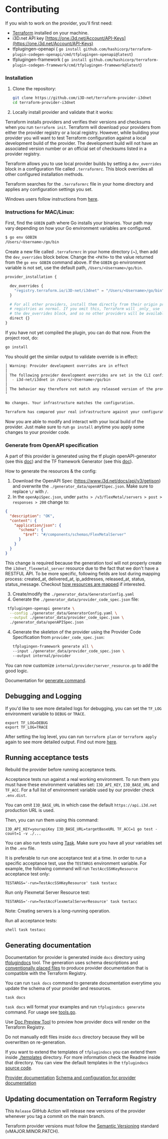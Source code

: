 # Contributing

If you wish to work on the provider, you'll first need:

- [Terraform](https://www.terraform.io/downloads.html) installed on your machine.
- i3D.net API key [https://one.i3d.net/Account/API-Keys](https://one.i3d.net/Account/API-Keys)
- tfplugingen-openapi (
  `go install github.com/hashicorp/terraform-plugin-codegen-openapi/cmd/tfplugingen-openapi@latest`)
- tfplugingen-framework (
  `go install github.com/hashicorp/terraform-plugin-codegen-framework/cmd/tfplugingen-framework@latest`)

### Installation

1. Clone the repository:

    ```sh
    git clone https://github.com/i3D-net/terraform-provider-i3dnet
    cd terraform-provider-i3dnet
    ```

2. Locally install provider and validate that it works:

Terraform installs providers and verifies their versions and checksums when you run `terraform init`.
Terraform will download your providers from either the provider registry or a local registry. However, while building
your provider you will want to test Terraform configuration against a local development build of the provider. The
development build will not have an associated version number or an official set of checksums listed in a provider
registry.

Terraform allows you to use local provider builds by setting a `dev_overrides` block in a configuration file called
`.terraformrc`. This block overrides all other configured installation methods.

Terraform searches for the `.terraformrc` file in your home directory and applies any configuration settings you set.

Windows users follow instructions
from [here](https://developer.hashicorp.com/terraform/tutorials/providers-plugin-framework/providers-plugin-framework-provider#prepare-terraform-for-local-provider-install).

### Instructions for MAC/Linux:

First, find the `GOBIN` path where Go installs your binaries. Your path may vary depending on how your Go environment
variables are configured.

```sh
$ go env GOBIN
/Users/<Username>/go/bin
```

Create a new file called `.terraformrc` in your home directory (~), then add the `dev_overrides` block below. Change
the `<PATH>` to the value returned from the `go env GOBIN` command above. If the `GOBIN` go environment variable is not
set, use the default path, `/Users/<Username>/go/bin`.

```terraform
provider_installation {

  dev_overrides {
    "registry.terraform.io/i3D-net/i3dnet" = "/Users/<Username>/go/bin"
  }

  # For all other providers, install them directly from their origin provider
  # registries as normal. If you omit this, Terraform will _only_ use
  # the dev_overrides block, and so no other providers will be available.
  direct {}
}
```

If you have not yet compiled the plugin, you can do that now. From the project root, do:

```sh
go install
```

You should get the similar output to validate override is in effect:

```sh
│ Warning: Provider development overrides are in effect
│ 
│ The following provider development overrides are set in the CLI configuration:
│  - i3d-net/i3dnet in /Users/<Username>/go/bin
│ 
│ The behavior may therefore not match any released version of the provider and applying changes may cause the state to become incompatible with published releases.
╵

No changes. Your infrastructure matches the configuration.

Terraform has compared your real infrastructure against your configuration and found no differences, so no changes are needed.

```

Now you are able to modify and interact with your local build of the provider. Just make sure to run `go install`
anytime you apply some changes to your provider code.

### Generate from OpenAPI specification

A part of this provider is generated using the tf plugin openAPI-generator (see
this [doc](https://developer.hashicorp.com/terraform/plugin/code-generation/openapi-generator)) and the TF framework
Generator (see this [doc](https://developer.hashicorp.com/terraform/plugin/code-generation/framework-generator)).

How to generate the resources & the config:

1. Download the OpenAPI Spec (https://www.i3d.net/docs/api/v3/getjson) and overwrite the
   `./generator_data/openAPISpec.json`. Make sure to replace `\/` with `/`.
2. In the `openApiSpec.json`, under  `paths > /v3/flexMetal/servers > post > responses > 200` change to:

```json
{
  "description": "OK",
  "content": {
    "application/json": {
      "schema": {
        "$ref": "#/components/schemas/FlexMetalServer"
      }
    }
  }
}
```

This change is required because the generation tool will not properly create the `i3dnet_flexmetal_server` resource due
to the fact that we don't have a RESTFUL API. To be more specific, following fields are lost during mapping process:
created_at, delivered_at, ip_addresses, released_at, status, status_message.
Checkout [how resources are mapped](https://github.com/hashicorp/terraform-plugin-codegen-openapi/blob/main/DESIGN.md)
if interested.

3. Create/modify the `./generator_data/GeneratorConfig.yaml`
4. Generate the `./generator_data/provider_code_spec.json` file:

  ```bash
   tfplugingen-openapi generate \
    --config ./generator_data/GeneratorConfig.yaml \
    --output ./generator_data/provider_code_spec.json \
    ./generator_data/openAPISpec.json
   ```

4. Generate the skeleton of the provider using the Provider Code Specification from `provider_code_spec.json`:
    ```bash
    tfplugingen-framework generate all \
    --input ./generator_data/provider_code_spec.json \
    --output internal/provider
    ```

You can now customize `internal/provider/server_resource.go` to add the good logic.

Documentation
for [generate command](https://developer.hashicorp.com/terraform/plugin/code-generation/framework-generator#generate-command).

## Debugging and Logging

If you'd like to see more detailed logs for debugging, you can set the `TF_LOG` environment variable to `DEBUG` or
`TRACE`.

``` console
export TF_LOG=DEBUG
export TF_LOG=TRACE
```

After setting the log level, you can run `terraform plan` or `terraform apply` again to see more detailed output. Find
out more [here](https://developer.hashicorp.com/terraform/internals/debugging).

## Running acceptance tests

Rebuild the provider before running acceptance tests.

Acceptance tests run against a real working environment. To run them you must have these environment variables set:
`I3D_API_KEY`, `I3D_BASE_URL` and `TF_ACC`. For a full list of environment variable used by our provider check
`.env.dist`.

You can omit `I3D_BASE_URL` in which case the default `https://api.i3d.net` production URL is used.

Then, you can run them using this command:

```shell
I3D_API_KEY=yourapiKey I3D_BASE_URL=targetBaseURL TF_ACC=1 go test -count=1 -v ./...
```

You can also run tests using [Task](https://taskfile.dev/). Make sure you have all your variables set in the `.env`
file.

It is preferable to run one acceptance test at a time. In order to run a specific acceptance test, use the `TESTARGS`
environment variable. For example, the following command will run `TestAccSSHKeyResource` acceptance test only:

```shell
TESTARGS='-run=TestAccSSHKeyResource' task testacc
```

Run only Flexmetal Server Resource test:

```shell
TESTARGS='-run=TestAccFlexmetalServerResource' task testacc
```

Note: Creating servers is a long-running operation.

Run all acceptance tests:

``shell
task testacc
``

## Generating documentation

Documentation for provider is generated inside `docs` directory
using [tfplugindocs](https://github.com/hashicorp/terraform-plugin-docs) tool. The generation uses schema
descriptions
and [conventionally placed files](https://github.com/hashicorp/terraform-plugin-docs?tab=readme-ov-file#conventional-paths)
to produce provider documentation that is compatible with the Terraform
Registry.

You can run `task docs` command to generate documentation everytime you update the schema of your provider and
resources.

```shell
task docs
```

`task docs` will format your examples and run `tfplugindocs generate` command. For usage
see [tools.go](./tools/tools.go).

Use [Doc Preview Tool](https://registry.terraform.io/tools/doc-preview) to preview how provider docs will render on the
Terraform Registry.

Do not manually edit files inside `docs` directory because they will be overwritten on re-generation.

If you want to extend the templates of `tfplugindocs` you can extend them inside [./templates](./templates) directory.
For more information check the Readme inside that directory. You can view the default templates in the
`tfplugindocs` [source code](https://github.com/hashicorp/terraform-plugin-docs/blob/a9c737d5accfd312e40b5d54fe2241405606697c/internal/provider/template.go#L272).

[Provider documentation](https://developer.hashicorp.com/terraform/registry/providers/docs)
[Schema and configuration for provider documentation](https://developer.hashicorp.com/terraform/tutorials/providers-plugin-framework/providers-plugin-framework-documentation-generation#add-configuration-examples)

## Updating documentation on Terraform Registry

This `Release` GitHub Action will release new versions of the provider whenever you tag a commit on the main branch.

Terraform provider versions must follow the [Semantic Versioning](https://semver.org/) standard (vMAJOR.MINOR.PATCH).
